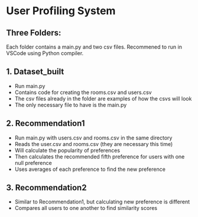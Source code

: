 # User Profiling System
## Three Folders:
Each folder contains a main.py and two csv files. Recommened to run in VSCode using Python compiler.
## 1. Dataset_built
- Run main.py
- Contains code for creating the rooms.csv and users.csv
- The csv files already in the folder are examples of how the csvs will look
- The only necessary file to have is the main.py
## 2. Recommendation1
- Run main.py with users.csv and rooms.csv in the same directory
- Reads the user.csv and rooms.csv (they are necessary this time)
- Will calculate the popularity of preferences
- Then calculates the recommended fifth preference for users with one null preference
- Uses averages of each preference to find the new preference
## 3. Recommendation2
- Similar to Recommendation1, but calculating new preference is different
- Compares all users to one another to find similarity scores

